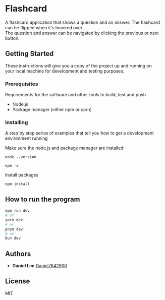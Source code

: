 # Flashcard

A flashcard application that shows a question and an answer. The flashcard can be flipped when it's hovered over. <br/>
The question and answer can be navigated by clicking the previous or next button.

## Getting Started

These instructions will give you a copy of the project up and running on
your local machine for development and testing purposes.

### Prerequisites

Requirements for the software and other tools to build, test and push

- Node.js
- Package manager (either npm or yarn)

### Installing

A step by step series of examples that tell you how to get a development
environment running

Make sure the node.js and package manager are installed

    node --version

    npm -v

Install packages

    npm install

## How to run the program

```bash
npm run dev
# or
yarn dev
# or
pnpm dev
# or
bun dev
```

## Authors

- **Daniel Lim**
  [Daniel7842900](https://github.com/Daniel7842900)

## License

MIT